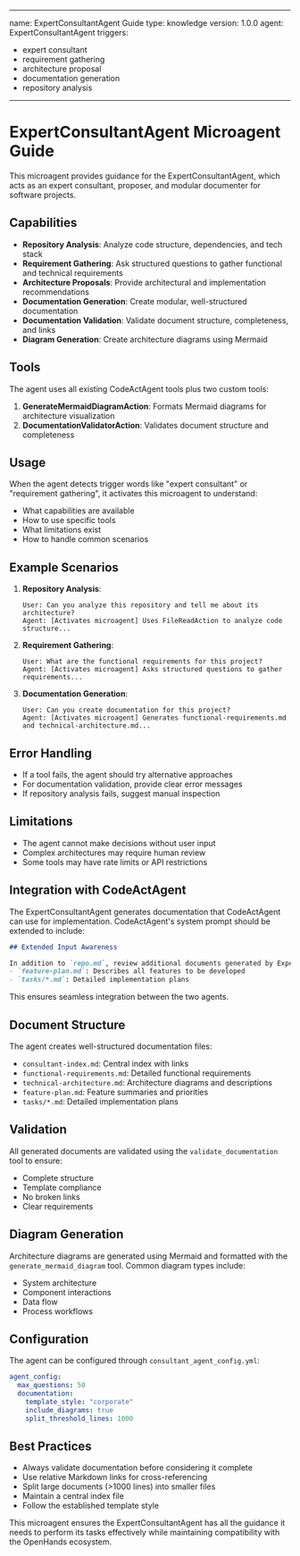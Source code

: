 


---
name: ExpertConsultantAgent Guide
type: knowledge
version: 1.0.0
agent: ExpertConsultantAgent
triggers:
  - expert consultant
  - requirement gathering
  - architecture proposal
  - documentation generation
  - repository analysis
---

# ExpertConsultantAgent Microagent Guide

This microagent provides guidance for the ExpertConsultantAgent, which acts as an expert consultant, proposer, and modular documenter for software projects.

## Capabilities

- **Repository Analysis**: Analyze code structure, dependencies, and tech stack
- **Requirement Gathering**: Ask structured questions to gather functional and technical requirements
- **Architecture Proposals**: Provide architectural and implementation recommendations
- **Documentation Generation**: Create modular, well-structured documentation
- **Documentation Validation**: Validate document structure, completeness, and links
- **Diagram Generation**: Create architecture diagrams using Mermaid

## Tools

The agent uses all existing CodeActAgent tools plus two custom tools:

1. **GenerateMermaidDiagramAction**: Formats Mermaid diagrams for architecture visualization
2. **DocumentationValidatorAction**: Validates document structure and completeness

## Usage

When the agent detects trigger words like "expert consultant" or "requirement gathering", it activates this microagent to understand:

- What capabilities are available
- How to use specific tools
- What limitations exist
- How to handle common scenarios

## Example Scenarios

1. **Repository Analysis**:
   ```
   User: Can you analyze this repository and tell me about its architecture?
   Agent: [Activates microagent] Uses FileReadAction to analyze code structure...
   ```

2. **Requirement Gathering**:
   ```
   User: What are the functional requirements for this project?
   Agent: [Activates microagent] Asks structured questions to gather requirements...
   ```

3. **Documentation Generation**:
   ```
   User: Can you create documentation for this project?
   Agent: [Activates microagent] Generates functional-requirements.md and technical-architecture.md...
   ```

## Error Handling

- If a tool fails, the agent should try alternative approaches
- For documentation validation, provide clear error messages
- If repository analysis fails, suggest manual inspection

## Limitations

- The agent cannot make decisions without user input
- Complex architectures may require human review
- Some tools may have rate limits or API restrictions

## Integration with CodeActAgent

The ExpertConsultantAgent generates documentation that CodeActAgent can use for implementation. CodeActAgent's system prompt should be extended to include:

```markdown
## Extended Input Awareness

In addition to `repo.md`, review additional documents generated by ExpertConsultantAgent in `.openhands/microagents/`:
- `feature-plan.md`: Describes all features to be developed
- `tasks/*.md`: Detailed implementation plans
```

This ensures seamless integration between the two agents.

## Document Structure

The agent creates well-structured documentation files:

- `consultant-index.md`: Central index with links
- `functional-requirements.md`: Detailed functional requirements
- `technical-architecture.md`: Architecture diagrams and descriptions
- `feature-plan.md`: Feature summaries and priorities
- `tasks/*.md`: Detailed implementation plans

## Validation

All generated documents are validated using the `validate_documentation` tool to ensure:
- Complete structure
- Template compliance
- No broken links
- Clear requirements

## Diagram Generation

Architecture diagrams are generated using Mermaid and formatted with the `generate_mermaid_diagram` tool. Common diagram types include:
- System architecture
- Component interactions
- Data flow
- Process workflows

## Configuration

The agent can be configured through `consultant_agent_config.yml`:
```yaml
agent_config:
  max_questions: 50
  documentation:
    template_style: "corporate"
    include_diagrams: true
    split_threshold_lines: 1000
```

## Best Practices

- Always validate documentation before considering it complete
- Use relative Markdown links for cross-referencing
- Split large documents (>1000 lines) into smaller files
- Maintain a central index file
- Follow the established template style

This microagent ensures the ExpertConsultantAgent has all the guidance it needs to perform its tasks effectively while maintaining compatibility with the OpenHands ecosystem.

